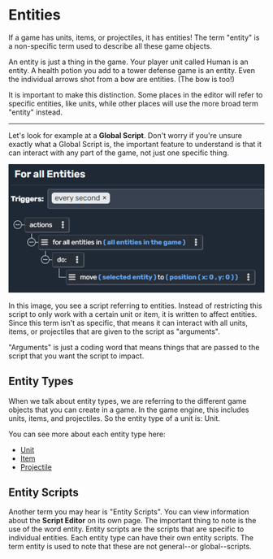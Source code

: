 # Entities

If a game has units, items, or projectiles, it has entities! The term "entity" is a non-specific term used to describe all these game objects.

An entity is just a thing in the game. Your player unit called Human is an entity. A health potion you add to a tower defense game is an entity. Even the individual arrows shot from a bow are entities. (The bow is too!)

It is important to make this distinction. Some places in the editor will refer to specific entities, like units, while other places will use the more broad term "entity" instead.

----

Let's look for example at a **Global Script**. Don't worry if you're unsure exactly what a Global Script is, the important feature to understand is that it can interact with any part of the game, not just one specific thing.

![Global script moving all entities in the game to one position, every second.](/img/globalscriptentities.png)

In this image, you see a script referring to entities. Instead of restricting this script to only work with a certain unit or item, it is written to affect entities. Since this term isn't as specific, that means it can interact with all units, items, or projectiles that are given to the script as "arguments".

"Arguments" is just a coding word that means things that are passed to the script that you want the script to impact.

## Entity Types

When we talk about entity types, we are referring to the different game objects that you can create in a game. In the game engine, this includes units, items, and projectiles. So the entity type of a unit is: Unit.

You can see more about each entity type here:

* [Unit](using-scripts/entity-types/unit.md)
* [Item](using-scripts/entity-types/item.md)
* [Projectile](using-scripts/entity-types/projectile.md)

## Entity Scripts

Another term you may hear is "Entity Scripts". You can view information about the **Script Editor** on its own page. The important thing to note is the use of the word entity. Entity scripts are the scripts that are specific to individual entities. Each entity type can have their own entity scripts. The term entity is used to note that these are not general--or global--scripts.
